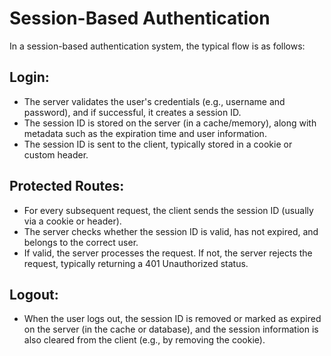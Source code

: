 # Session-Based Authentication 

In a session-based authentication system, the typical flow is as follows:

## Login:

- The server validates the user's credentials (e.g., username and password), and if successful, it creates a session ID.
- The session ID is stored on the server (in a cache/memory), along with metadata such as the expiration time and user information.
- The session ID is sent to the client, typically stored in a cookie or custom header.

## Protected Routes:

- For every subsequent request, the client sends the session ID (usually via a cookie or header).
- The server checks whether the session ID is valid, has not expired, and belongs to the correct user.
- If valid, the server processes the request. If not, the server rejects the request, typically returning a 401 Unauthorized status.

## Logout: 

- When the user logs out, the session ID is removed or marked as expired on the server (in the cache or database), and the session information is also cleared from the client (e.g., by removing the cookie).